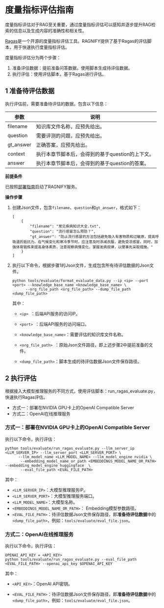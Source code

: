 # 度量指标评估指南
度量指标评估对于RAG至关重要，通过度量指标评估可以感知并逐步提升RAG检索的信息以及生成内容的准确性和相关性。

[Ragas](https://github.com/explodinggradients/ragas)是一个开源的度量指标评估工具。RAGNIFY提供了基于Ragas的评估脚本，用于快速执行度量指标评估。

度量指标评估分为两个步骤：

1. 准备评估数据：提前准备问答数据，使用脚本生成待评估数据。
2. 执行评估：使用评估脚本，基于Ragas进行评估。

## 1 准备待评估数据
执行评估前，需要准备待评估的数据，包含以下信息：

| 参数      | 说明                                             |
| -------- | ------------------------------------------------ |
| filename | 知识库文件名称，应预先给出。                     |
| question | 需要评测的问题，应预先给出。                     |
| gt_answer | 正确答案，应预先给出。                           |
| context  | 执行本章节脚本后，会得到的基于question的上下文。 |
| answer   | 执行本章节脚本后，会得到的基于question的答案。   |

**前提条件**

已按照[部署指南](deployment.md)启动了RAGNIFY服务。

**操作步骤**

1. 创建Json文件，包含``filename``、``question``和``gt_answer``，格式如下：

   ```text
   [
       {
           "filename": "常见疾病知识大全.txt", 
           "question": "流行感冒怎么预防？", 
           "gt_answer": "防止流行感冒的方法包括避免吸入有害物质和过敏原，提高呼吸道的抵抗力。在气候变化和寒冷季节时，应注意及时添减衣服，避免受凉感冒。同时，加强体育锻炼来提高身体素质，注意观察病情变化，掌握发病规律，以便事先采取措施。"
       }
   ]
   ```

3. 执行以下命令，根据步骤1的Json文件，生成包含所有待评估数据的Json文件。

   ```shell
   python tools/evaluate/format_evaluate_data.py --ip <ip> --port <port> --knowledge_base_name <knowledge_base_name> \
         --org_file_path <org_file_path> --dump_file_path <dump_file_path>
   ```

   其中：

   - `<ip> `：后端API服务的访问IP。

   - `<port> `：后端API服务的访问端口。

   - `<knowledge_base_name>`：需要评估的知识库文件名称。

   - `<org_file_path> `：原始Json文件路径，即上述步骤2中提前准备的文件。
   
   - `<dump_file_path>`：脚本生成的待评估数据Json文件保存路径。

## 2 执行评估

根据接入大模型推理服务的不同方式，使用评估脚本：run_ragas_evaluate.py，快速执行Ragas评估。

- 方式一：部署在NVIDIA GPU卡上的OpenAI Compatible Server
- 方式二：OpenAI在线推理服务

### 方式一：部署在NVIDIA GPU卡上的OpenAI Compatible Server

执行以下命令，执行评估：

```shell
python tools/evaluate/run_ragas_evaluate.py --llm_server_ip <LLM_SERVER_IP> --llm_server_port <LLM_SERVER_PORT> \
      --llm_model_name <LLM_MODEL_NAME> --llm_model_engine nvidia \
       --embedding_model_name_or_path <EMBEDDINGS_MODEL_NAME_OR_PATH> --embedding_model_engine huggingface  \
       --eval_file_path <EVAL_FILE_PATH> 
```

其中：

- `<LLM_SERVER_IP>`：大模型推理服务IP。
- `<LLM_SERVER_PORT>`：大模型推理服务端口。
- `<LLM_MODEL_NAME>`：大模型名称。
- `<EMBEDDINGS_MODEL_NAME_OR_PATH>`： Embedding模型参数路径。
- `<EVAL_FILE_PATH>`：待评估数据Json文件保存路径，即**准备待评估数据**中的`<dump_file_path>`，例如：`tools/evaluate/eval_file.json`。


### 方式二：OpenAI在线推理服务

执行以下命令，执行评估：

```shell
OPENAI_API_KEY = <API_KEY>
python tools/evaluate/run_ragas_evaluate.py --eval_file_path <EVAL_FILE_PATH> --openai_api_key $OPENAI_API_KEY
```

其中：

- `<API_KEY>`：OpenAI API密钥。

- `<EVAL_FILE_PATH>`：待评估数据Json文件保存路径，即**准备待评估数据**中的`<dump_file_path>`，例如：`tools/evaluate/eval_file.json`。
